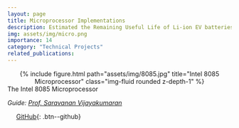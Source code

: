 ```yaml
---
layout: page
title: Microprocessor Implementations
description: Estimated the Remaining Useful Life of Li-ion EV batteries with an R2 score of 98.09
img: assets/img/micro.png
importance: 14
category: "Technical Projects"
related_publications:
---
```


<center>
<div class="row">
    <div class="col-sm mt-4 mt-md-0">
        {% include figure.html path="assets/img/8085.jpg" title="Intel 8085 Microprocessor" class="img-fluid rounded z-depth-1" %}
    </div>
</div>
</center>
<div class="caption">
    The Intel 8085 Microprocessor
</div>

_Guide: [Prof. Saravanan Vijayakumaran](https://www.ee.iitb.ac.in/~sarva/)_  



&nbsp;&nbsp;&nbsp;&nbsp; [GitHub](https://github.com/AnubhavBhatla/Microprocessors-Lab){: .btn--github}
